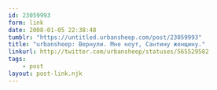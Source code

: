 ```yaml
---
id: 23059993
form: link
date: 2008-01-05 22:38:48
tumblr: "https://untitled.urbansheep.com/post/23059993"
title: "urbansheep: Вернули. Мне ноут, Сантину женщину."
linkurl: http://twitter.com/urbansheep/statuses/565529582
tags:
    - post
layout: post-link.njk
---
```


